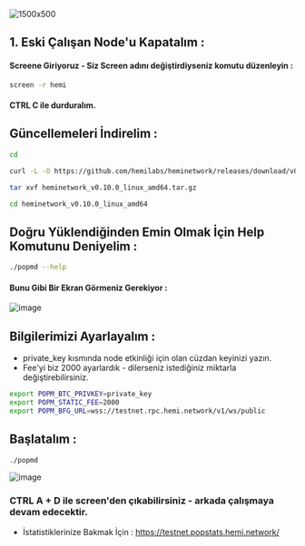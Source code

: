 ![1500x500](https://github.com/user-attachments/assets/f1ce9383-fc65-48b8-bbfe-9d90b0459e31)

## 1. Eski Çalışan Node'u Kapatalım : 

#### Screene Giriyoruz - Siz Screen adını değiştirdiyseniz komutu düzenleyin : 

```bash
screen -r hemi
```

#### CTRL C ile durduralım.

## Güncellemeleri İndirelim : 

```bash
cd
```

```bash
curl -L -O https://github.com/hemilabs/heminetwork/releases/download/v0.10.0/heminetwork_v0.10.0_linux_amd64.tar.gz
```

```bash
tar xvf heminetwork_v0.10.0_linux_amd64.tar.gz
```

```bash
cd heminetwork_v0.10.0_linux_amd64
```

## Doğru Yüklendiğinden Emin Olmak İçin Help Komutunu Deniyelim : 

```bash
./popmd --help
```

#### Bunu Gibi Bir Ekran Görmeniz Gerekiyor : 

![image](https://github.com/user-attachments/assets/5912b630-1a2d-43a3-9c0e-09c1de7ccd6f)

## Bilgilerimizi Ayarlayalım : 

- private_key kısmında node etkinliği için olan cüzdan keyinizi yazın.
- Fee'yi biz 2000 ayarlardık - dilerseniz istediğiniz miktarla değiştirebilirsiniz.

```bash
export POPM_BTC_PRIVKEY=private_key
export POPM_STATIC_FEE=2000
export POPM_BFG_URL=wss://testnet.rpc.hemi.network/v1/ws/public
```

## Başlatalım : 

```bash
./popmd
```

![image](https://github.com/user-attachments/assets/e7ca9eeb-ca93-4efc-8a4e-c03914cb32fd)

### CTRL A + D ile screen'den çıkabilirsiniz - arkada çalışmaya devam edecektir.

- İstatistiklerinize Bakmak İçin : https://testnet.popstats.hemi.network/ 
